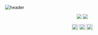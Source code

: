 ![header](https://capsule-render.vercel.app/api?type=slice&color=85bcdc&height=150&section=header&text=MingiKim&fontSize=60&fontColor=363636)

<p align="center">
<img src="https://img.shields.io/badge/Go-00add8?style=flat-square&logo=Go&logoColor=white"/>
<img src="https://img.shields.io/badge/Python-3766AB?style=flat-square&logo=Python&logoColor=white"/>
<!-- <img src="https://img.shields.io/badge/Javascript-f7df1e?style=flat-square&logo=Javascript&logoColor=white"/>
<img src="https://img.shields.io/badge/Java-007396?style=flat-square&logo=Java&logoColor=white"/>
<img src="https://img.shields.io/badge/C-a8b9cc?style=flat-square&logo=C&logoColor=white"/>
<img src="https://img.shields.io/badge/C++-00599c?style=flat-square&logo=C%2B%2B&logoColor=white"/>
<img src="https://img.shields.io/badge/Swift-fa7343?style=flat-square&logo=Swift&logoColor=white"/> -->
</p>
<p align="center">
<img src="https://img.shields.io/badge/kubernetes-326CE5?&style=plastic&logo=kubernetes&logoColor=white" height="20px"/>
<img src="https://img.shields.io/badge/AWS-232f3e?style=flat-square&logo=amazon&logoColor=white" height="20px"/>
<img src="https://img.shields.io/badge/postgresql-4169e1?style=for-the-badge&logo=postgresql&logoColor=white" height="20px"/>
<!-- <img src="https://img.shields.io/badge/React-61dafb?style=flat-square&logo=React&logoColor=white"/>
<img src="https://img.shields.io/badge/Spring-6db33f?style=flat-square&logo=Spring&logoColor=white"/>
<img src="https://img.shields.io/badge/Django-092e20?style=flat-square&logo=Django&logoColor=white"/>
<img src="https://img.shields.io/badge/iOS-000000?style=flat-square&logo=iOS&logoColor=white"/>
<img src="https://img.shields.io/badge/MYSQL-04479a1?style=flat-square&logo=MYSQL&logoColor=white"/>
<img src="https://img.shields.io/badge/Firebase-ffca28?style=flat-square&logo=Firebase&logoColor=white"/> -->
</p>
